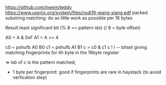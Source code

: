 https://github.com/jneem/teddy
https://www.usenix.org/system/files/nsdi19-wang-xiang.pdf
packed substring matching: do as little work as possible per 16 bytes

Result.least significant bit (% 8 == pattern idx) (/ 8 = byte offset)

A0 = A & 0xF
A1 = A >> 4

c0 = pshufb A0 B0
c1 = pshufb A1 B1
c = c0 & c1
c ! i  -- bitset giving matching fingerprints for ith byte in the 16byte register

=> lsb of c is the pattern matched,

* 1 byte per fingerprint: good if fingerprints are rare in haystack (to avoid verfication step)
